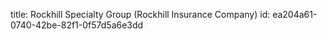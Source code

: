 title: Rockhill Specialty Group (Rockhill Insurance Company)
id: ea204a61-0740-42be-82f1-0f57d5a6e3dd
